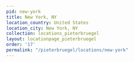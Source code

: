 ```yaml
---
pid: new-york
title: New York, NY
location_country: United States
location_city: New York, NY
collection: locations_pieterbruegel
layout: locationpage_pieterbruegel
order: '17'
permalink: "/pieterbruegel/locations/new-york"
---
```

